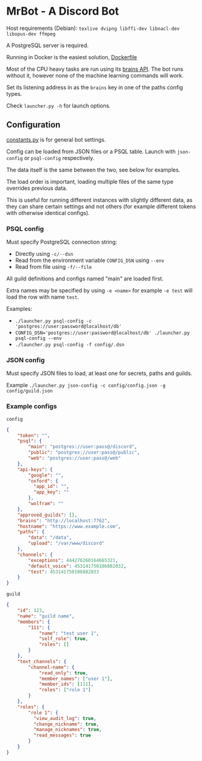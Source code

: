 # MrBot - A Discord Bot

Host requirements (Debian):
`texlive dvipng libffi-dev libnacl-dev libopus-dev ffmpeg`

A PostgreSQL server is required.

Running in Docker is the easiest solution, [Dockerfile](https://github.com/cosandr/containers/blob/master/containers/mrbot/bot.Dockerfile)

Most of the CPU heavy tasks are run using its [brains API](https://github.com/cosandr/mrbot-brains).
The bot runs without it, however none of the machine learning commands will work.

Set its listening address in as the `brains` key in one of the paths config types.

Check `launcher.py -h` for launch options.

## Configuration

[constants.py](config/constants.py) is for general bot settings.

Config can be loaded from JSON files or a PSQL table.
Launch with `json-config` or `psql-config` respectively.

The data itself is the same between the two, see below for examples.

The load order is important, loading multiple files of the same type overrides previous data.

This is useful for running different instances with slightly different data, as they can share certain settings
and not others (for example different tokens with otherwise identical configs).

### PSQL config

Must specify PostgreSQL connection string:
 - Directly using `-c/--dsn`
 - Read from the environment variable `CONFIG_DSN` using `--env`
 - Read from file using `-f/--file`

All guild definitions and configs named "main" are loaded first.

Extra names may be specified by using `-e <name>` for example `-e test` will load
the row with name `test`.

Examples:
 - `./launcher.py psql-config -c 'postgres://user:password@localhost/db'`
 - `CONFIG_DSN='postgres://user:password@localhost/db' ./launcher.py psql-config --env`
 - `./launcher.py psql-config -f config/.dsn`


### JSON config

Must specify JSON files to load, at least one for secrets, paths and guilds.

Example `./launcher.py json-config -c config/config.json -g config/guild.json`

### Example configs
`config`
```json
{
    "token": "",
    "psql": {
        "main": "postgres://user:pass@/discord",
        "public": "postgres://user:pass@/public",
        "web": "postgres://user:pass@/web"
    },
    "api-keys": {
        "google": "",
        "oxford": {
          "app_id": "",
          "app_key": ""
        },
        "wolfram": ""
    },
    "approved_guilds": [],
    "brains": "http://localhost:7762",
    "hostname": "https://www.example.com",
    "paths": {
        "data": "/data",
        "upload": "/var/www/discord"
    },
    "channels": {
        "exceptions": 444276260164665321,
        "default_voice": 453141750106882032,
        "test": 453141750106882033
    }
}

```

`guild`
```json
{
    "id": 123,
    "name": "guild name",
    "members": {
        "111": {
            "name": "test user 1",
            "self_role": true,
            "roles": []
        }
    },
    "text_channels": {
        "channel-name": {
            "read_only": true,
            "member_names": ["user 1"],
            "member_ids": [111],
            "roles": ["role 1"]
        }
    },
    "roles": {
        "role 1": {
          "view_audit_log": true,
          "change_nickname": true,
          "manage_nicknames": true,
          "read_messages": true
        }
    }
}

```
